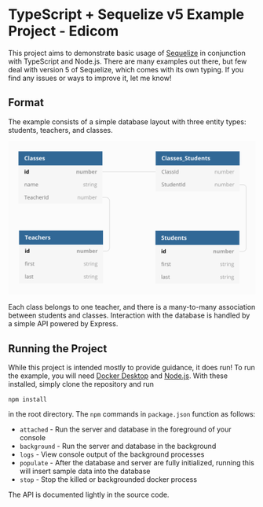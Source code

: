 # TypeScript + Sequelize v5 Example Project - Edicom
This project aims to demonstrate basic usage of [Sequelize](http://docs.sequelizejs.com/) in conjunction with TypeScript and Node.js. There are many examples out there, but few deal with version 5 of Sequelize, which comes with its own typing. If you find any issues or ways to improve it, let me know!

## Format
The example consists of a simple database layout with three entity types: students, teachers, and classes.

![Database Layout](database-layout.png)

Each class belongs to one teacher, and there is a many-to-many association between students and classes. Interaction with the database is handled by a simple API powered by Express.

## Running the Project
While this project is intended mostly to provide guidance, it does run! To run the example, you will need [Docker Desktop](https://www.docker.com/products/docker-desktop) and [Node.js](https://nodejs.org/). With these installed, simply clone the repository and run
```
npm install
```
in the root directory. The `npm` commands in `package.json` function as follows:
  - `attached` - Run the server and database in the foreground of your console
  - `background` - Run the server and database in the background
  - `logs` - View console output of the background processes
  - `populate` - After the database and server are fully initialized, running this will insert sample data into the database
  - `stop` - Stop the killed or backgrounded docker process

The API is documented lightly in the source code.
